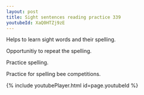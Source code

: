 ```yaml
---
layout: post
title: Sight sentences reading practice 339
youtubeId: XaQ0HTZj9zE
---
```

 
 
Helps to learn sight words and their spelling.

Opportunitiy to repeat the spelling. 

Practice spelling. 
 
Practice for spelling bee competitions. 
 
{% include youtubePlayer.html id=page.youtubeId %}
 
 
